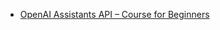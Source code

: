 

* [OpenAI Assistants API – Course for Beginners](https://www.youtube.com/watch?v=qHPonmSX4Ms&pp=ygUHb3BlbiBhaQ%3D%3D)